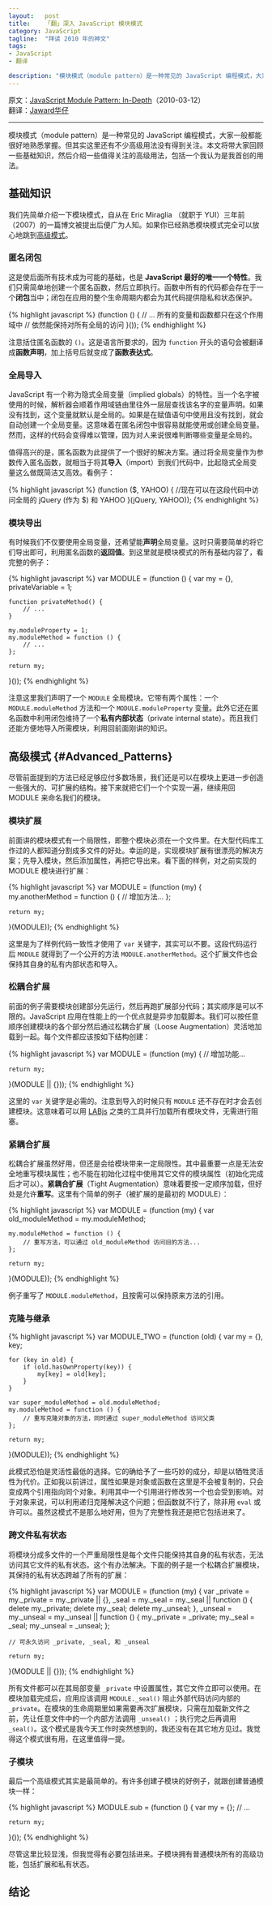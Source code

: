 ```yaml
--- 
layout:   post
title:    「翻」深入 JavaScript 模块模式
category: JavaScript
tagline:  "拜读 2010 年的神文"
tags: 
- JavaScript
- 翻译

description: "模块模式（module pattern）是一种常见的 JavaScript 编程模式，大家一般都能很好地熟悉掌握。但其实这里还有不少高级用法没有得到关注。本文我将带大家回顾一些基础知识，然后介绍一些值得关注的高级用法，包括一个我认为是我首创的用法。"
---
```


原文：[JavaScript Module Pattern: In-Depth](http://www.adequatelygood.com/JavaScript-Module-Pattern-In-Depth.html)（2010-03-12）  
翻译：[Jaward华仔](http://crimx.com)

-----

模块模式（module pattern）是一种常见的 JavaScript 编程模式，大家一般都能很好地熟悉掌握。但其实这里还有不少高级用法没有得到关注。本文将带大家回顾一些基础知识，然后介绍一些值得关注的高级用法，包括一个我认为是我首创的用法。

## 基础知识

我们先简单介绍一下模块模式，自从在 Eric Miraglia （就职于 YUI）三年前（2007）的一篇博文被提出后便广为人知。如果你已经熟悉模块模式完全可以放心地跳到[高级模式](#Advanced_Patterns)。

### 匿名闭包

这是使后面所有技术成为可能的基础，也是 **JavaScript 最好的唯一一个特性**。我们只需简单地创建一个匿名函数，然后立即执行。函数中所有的代码都会存在于一个**闭包**当中；闭包在应用的整个生命周期内都会为其代码提供隐私和状态保护。

{% highlight javascript %}
(function () {
    // ... 所有的变量和函数都只在这个作用域中
    // 依然能保持对所有全局的访问
}());
{% endhighlight %}

注意括住匿名函数的 `()`。这是语言所要求的，因为 `function` 开头的语句会被翻译成**函数声明**，加上括号后就变成了**函数表达式**。

### 全局导入

JavaScript 有一个称为隐式全局变量（implied globals）的特性。当一个名字被使用的时候，解析器会顺着作用域链由里往外一层层查找该名字的变量声明。如果没有找到，这个变量就默认是全局的。如果是在赋值语句中使用且没有找到，就会自动创建一个全局变量。这意味着在匿名闭包中很容易就能使用或创建全局变量。然而，这样的代码会变得难以管理，因为对人来说很难判断哪些变量是全局的。

值得高兴的是，匿名函数为此提供了一个很好的解决方案。通过将全局变量作为参数传入匿名函数，就相当于将其**导入**（import）到我们代码中，比起隐式全局变量这么做既简洁又高效。看例子：

{% highlight javascript %}
(function ($, YAHOO) {
	//现在可以在这段代码中访问全局的 jQuery (作为 $) 和 YAHOO
}(jQuery, YAHOO));
{% endhighlight %}

### 模块导出

有时候我们不仅要使用全局变量，还希望能**声明**全局变量。这时只需要简单的将它们导出即可，利用匿名函数的**返回值**。到这里就是模块模式的所有基础内容了，看完整的例子：

{% highlight javascript %}
var MODULE = (function () {
	var my = {},
		privateVariable = 1;

	function privateMethod() {
		// ...
	}

	my.moduleProperty = 1;
	my.moduleMethod = function () {
		// ...
	};

	return my;
}());
{% endhighlight %}

注意这里我们声明了一个 `MODULE` 全局模块。它带有两个属性：一个 `MODULE.moduleMethod` 方法和一个 `MODULE.moduleProperty` 变量。此外它还在匿名函数中利用闭包维持了一个**私有内部状态**（private internal state）。而且我们还能方便地导入所需模块，利用回前面刚讲的知识。

## 高级模式 {#Advanced_Patterns}

尽管前面提到的方法已经足够应付多数场景，我们还是可以在模块上更进一步创造一些强大的、可扩展的结构。接下来就把它们一个个实现一遍，继续用回 MODULE 来命名我们的模块。

### 模块扩展

前面讲的模块模式有一个局限性，即整个模块必须在一个文件里。在大型代码库工作过的人都知道分割成多文件的好处。幸运的是，实现模块扩展有很漂亮的解决方案；先导入模块，然后添加属性，再把它导出来。看下面的样例，对之前实现的 MODULE 模块进行扩展：

{% highlight javascript %}
var MODULE = (function (my) {
	my.anotherMethod = function () {
		// 增加方法...
	};

	return my;
}(MODULE));
{% endhighlight %}

这里是为了样例代码一致性才使用了 `var` 关键字，其实可以不要。这段代码运行后 `MODULE` 就得到了一个公开的方法 `MODULE.anotherMethod`。这个扩展文件也会保持其自身的私有内部状态和导入。

### 松耦合扩展

前面的例子需要模块创建部分先运行，然后再跑扩展部分代码；其实顺序是可以不限的。JavaScript 应用在性能上的一个优点就是异步加载脚本。我们可以按任意顺序创建模块的各个部分然后通过松耦合扩展（Loose Augmentation）灵活地加载到一起。每个文件都应该按如下结构创建：

{% highlight javascript %}
var MODULE = (function (my) {
	// 增加功能...

	return my;
}(MODULE || {}));
{% endhighlight %}

这里的 `var` 关键字是必需的。注意到导入的时候只有 `MODULE` 还不存在时才会去创建模块。这意味着可以用 [LABjs](http://labjs.com/) 之类的工具并行加载所有模块文件，无需进行阻塞。

### 紧耦合扩展

松耦合扩展虽然好用，但还是会给模块带来一定局限性。其中最重要一点是无法安全地重写模块属性；也不能在初始化过程中使用其它文件的模块属性（初始化完成后才可以）。**紧耦合扩展**（Tight Augmentation）意味着要按一定顺序加载，但好处是允许**重写**。这里有个简单的例子（被扩展的是最初的 MODULE）：

{% highlight javascript %}
var MODULE = (function (my) {
	var old_moduleMethod = my.moduleMethod;

	my.moduleMethod = function () {
		// 重写方法，可以通过 old_moduleMethod 访问旧的方法...
	};

	return my;
}(MODULE));
{% endhighlight %}

例子重写了 `MODULE.moduleMethod`，且按需可以保持原来方法的引用。

### 克隆与继承

{% highlight javascript %}
var MODULE_TWO = (function (old) {
	var my = {},
		key;

	for (key in old) {
		if (old.hasOwnProperty(key)) {
			my[key] = old[key];
		}
	}

	var super_moduleMethod = old.moduleMethod;
	my.moduleMethod = function () {
		// 重写克隆对象的方法，同时通过 super_moduleMethod 访问父类
	};

	return my;
}(MODULE));
{% endhighlight %}

此模式恐怕是灵活性最低的选择。它的确给予了一些巧妙的成分，却是以牺牲灵活性为代价。正如我以前讲过，属性如果是对象或函数在这里是不会被复制的，只会变成两个引用指向同个对象。利用其中一个引用进行修改另一个也会受到影响。对于对象来说，可以利用递归克隆解决这个问题；但函数就不行了，除非用 `eval` 或许可以。虽然这模式不是那么地好用，但为了完整性我还是把它包括进来了。

### 跨文件私有状态

将模块分成多文件的一个严重局限性是每个文件只能保持其自身的私有状态，无法访问其它文件的私有状态。这个有办法解决。下面的例子是一个松耦合扩展模块，其保持的私有状态跨越了所有的扩展：

{% highlight javascript %}
var MODULE = (function (my) {
	var _private = my._private = my._private || {},
		_seal = my._seal = my._seal || function () {
			delete my._private;
			delete my._seal;
			delete my._unseal;
		},
		_unseal = my._unseal = my._unseal || function () {
			my._private = _private;
			my._seal = _seal;
			my._unseal = _unseal;
		};

	// 可永久访问 _private, _seal, 和 _unseal

	return my;
}(MODULE || {}));
{% endhighlight %}

所有文件都可以在其局部变量 `_private` 中设置属性，其它文件立即可以使用。在模块加载完成后，应用应该调用 `MODULE._seal()` 阻止外部代码访问内部的 `_private`。在模块的生命周期里如果需要再次扩展模块，只需在加载新文件之前，先让任意文件中的一个内部方法调用 `_unseal()` ；执行完之后再调用 `_seal()`。这个模式是我今天工作时突然想到的，我还没有在其它地方见过。我觉得这个模式很有用，在这里值得一提。

### 子模块

最后一个高级模式其实是最简单的。有许多创建子模块的好例子，就跟创建普通模块一样：

{% highlight javascript %}
MODULE.sub = (function () {
	var my = {};
	// ...

	return my;
}());
{% endhighlight %}

尽管这里比较显浅，但我觉得有必要包括进来。子模块拥有普通模块所有的高级功能，包括扩展和私有状态。

## 结论


